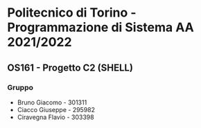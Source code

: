 # Politecnico di Torino - Programmazione di Sistema AA 2021/2022
## OS161 - Progetto C2 (SHELL)
### Gruppo
* Bruno Giacomo - 301311
* Ciacco Giuseppe - 295982
* Ciravegna Flavio - 303398
